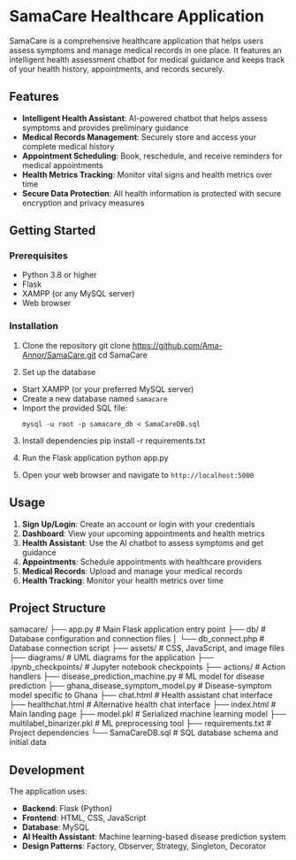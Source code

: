 # SamaCare Healthcare Application

SamaCare is a comprehensive healthcare application that helps users assess symptoms and manage medical records in one place. It features an intelligent health assessment chatbot for medical guidance and keeps track of your health history, appointments, and records securely.

## Features

- **Intelligent Health Assistant**: AI-powered chatbot that helps assess symptoms and provides preliminary guidance
- **Medical Records Management**: Securely store and access your complete medical history
- **Appointment Scheduling**: Book, reschedule, and receive reminders for medical appointments
- **Health Metrics Tracking**: Monitor vital signs and health metrics over time
- **Secure Data Protection**: All health information is protected with secure encryption and privacy measures

## Getting Started

### Prerequisites

- Python 3.8 or higher
- Flask
- XAMPP (or any MySQL server)
- Web browser

### Installation

1. Clone the repository
git clone https://github.com/Ama-Annor/SamaCare.git
cd SamaCare

2. Set up the database
- Start XAMPP (or your preferred MySQL server)
- Create a new database named `samacare`
- Import the provided SQL file:
  ```
  mysql -u root -p samacare_db < SamaCareDB.sql
  ```

3. Install dependencies
pip install -r requirements.txt

4. Run the Flask application
python app.py

5. Open your web browser and navigate to `http://localhost:5000`

## Usage

1. **Sign Up/Login**: Create an account or login with your credentials
2. **Dashboard**: View your upcoming appointments and health metrics
3. **Health Assistant**: Use the AI chatbot to assess symptoms and get guidance
4. **Appointments**: Schedule appointments with healthcare providers
5. **Medical Records**: Upload and manage your medical records
6. **Health Tracking**: Monitor your health metrics over time

## Project Structure
samacare/
├── app.py                           # Main Flask application entry point
├── db/                              # Database configuration and connection files
│   └── db_connect.php               # Database connection script
├── assets/                          # CSS, JavaScript, and image files
├── diagrams/                        # UML diagrams for the application
├── .ipynb_checkpoints/              # Jupyter notebook checkpoints
├── actions/                         # Action handlers
├── disease_prediction_machine.py    # ML model for disease prediction
├── ghana_disease_symptom_model.py   # Disease-symptom model specific to Ghana
├── chat.html                        # Health assistant chat interface
├── healthchat.html                  # Alternative health chat interface
├── index.html                       # Main landing page
├── model.pkl                        # Serialized machine learning model
├── multilabel_binarizer.pkl         # ML preprocessing tool
├── requirements.txt                 # Project dependencies
└── SamaCareDB.sql                   # SQL database schema and initial data


## Development

The application uses:
- **Backend**: Flask (Python)
- **Frontend**: HTML, CSS, JavaScript
- **Database**: MySQL
- **AI Health Assistant**: Machine learning-based disease prediction system
- **Design Patterns**: Factory, Observer, Strategy, Singleton, Decorator
